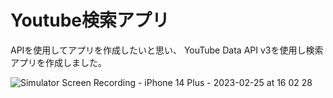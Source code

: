 # Youtube検索アプリ
APIを使用してアプリを作成したいと思い、
YouTube Data API v3を使用し検索アプリを作成しました。

![Simulator Screen Recording - iPhone 14 Plus - 2023-02-25 at 16 02 28](https://user-images.githubusercontent.com/78155704/221343771-06a0b997-a888-4bec-95f3-bcab60667d6f.gif)
